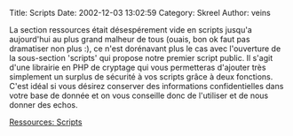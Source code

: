 Title: Scripts
Date: 2002-12-03 13:02:59
Category: Skreel
Author: veins

La section ressources était désespérement vide en scripts jusqu'a aujourd'hui au plus grand malheur de tous (ouais, bon ok faut pas dramatiser non plus :), ce n'est dorénavant plus le cas avec l'ouverture de la sous-section 'scripts' qui propose notre premier script public.
Il s'agit d'une librairie en PHP de cryptage qui vous permetteras d'ajouter très simplement un surplus de sécurité à vos scripts grâce à deux fonctions. C'est idéal si vous désirez conserver des informations confidentielles dans votre base de donnée et on vous conseille donc de l'utiliser et de nous donner des echos.

[Ressources: Scripts](http://ressources.skreel.org/scripts.php)
